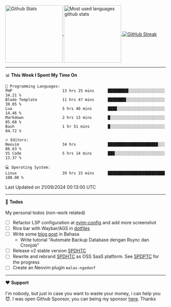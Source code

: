 <a href="https://github.com/anuraghazra/github-readme-stats">
  <img 
        height=180
        align="center" 
        src="https://github-readme-stats.vercel.app/api?username=rizkyilhampra&rank_icon=github&show_icons=true&theme=catppuccin_mocha&hide_border=true&include_all_commits=true&count_private=true&card_width=270" 
        alt="Github Stats" 
    />
</a>
<a href="https://github.com/anuraghazra/github-readme-stats">
  <img 
        height=180
        align="center" 
        src="https://github-readme-stats.vercel.app/api/top-langs/?username=rizkyilhampra&layout=compact&theme=catppuccin_mocha&hide_border=true&langs_count=8" 
        alt="Most used languages github stats" 
    />
</a>
<a href="https://git.io/streak-stats"><img src="https://streak-stats.demolab.com?user=rizkyilhampra&theme=catppuccin-mocha&hide_border=true" align="center" alt="GitHub Streak" /></a>

---

<!--START_SECTION:waka-->
📊 **This Week I Spent My Time On** 

```text
💬 Programming Languages: 
PHP                      13 hrs 25 mins      █████████░░░░░░░░░░░░░░░░   34.21 % 
Blade Template           11 hrs 47 mins      ████████░░░░░░░░░░░░░░░░░   30.05 % 
Lua                      5 hrs 40 mins       ████░░░░░░░░░░░░░░░░░░░░░   14.46 % 
Markdown                 2 hrs 13 mins       █░░░░░░░░░░░░░░░░░░░░░░░░   05.68 % 
Bash                     1 hr 51 mins        █░░░░░░░░░░░░░░░░░░░░░░░░   04.72 % 

🔥 Editors: 
Neovim                   34 hrs              ██████████████████████░░░   86.63 % 
VS Code                  5 hrs 14 mins       ███░░░░░░░░░░░░░░░░░░░░░░   13.37 % 

💻 Operating System: 
Linux                    39 hrs 15 mins      █████████████████████████   100.00 % 
```


 Last Updated on 21/09/2024 00:13:00 UTC
<!--END_SECTION:waka-->

---

📒 **Todos**
<br>
<br>
My personal todos (non-work related)
- [ ] Refactor LSP configuration at [nvim-config](https://github.com/rizkyilhampra/nvim-config) and add more screenshot
- [ ] Rice bar with Waybar/AGS in [dotfiles](https://github.com/rizkyilhampra/dotfilesv2)
- [ ] Write some [blog post](https://github.com/rizkyilhampra/rizkyilhampra.github.io) in Bahasa
  - Write tutorial "Automate Backup Database dengan Rsync dan Cronjob"
- [ ] Release v2 stable version [SPDHTC](https://github.com/rizkyilhampra/spdhtc)
- [ ] Rewrite and rebrand [SPDHTC](https://github.com/rizkyilhampra/spdhtc) as OSS SaaS platform. See [SPDPTC](https://github.com/SPDPTC/SPDPTC) for the progress
- [ ] Create an Neovim plugin `malas-ngodonf`

---

♥️  **Support**
<br>
<br>
I'm nobody, but just in case you want to waste your money, i can help you 😈. I was open Github Sponsor, you can being my sponsor [here](https://github.com/sponsors/rizkyilhampra). Thanks
